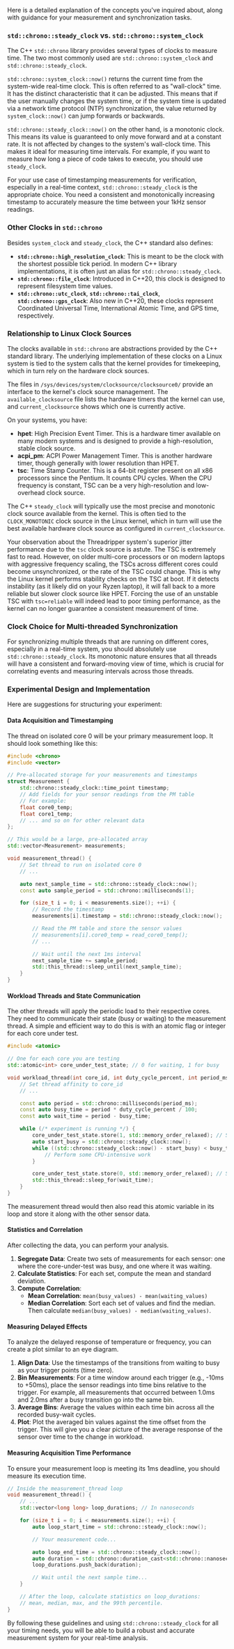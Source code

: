 Here is a detailed explanation of the concepts you've inquired about, along with guidance for your measurement and synchronization tasks.

### `std::chrono::steady_clock` vs. `std::chrono::system_clock`

The C++ `std::chrono` library provides several types of clocks to measure time. The two most commonly used are `std::chrono::system_clock` and `std::chrono::steady_clock`.

`std::chrono::system_clock::now()` returns the current time from the system-wide real-time clock. This is often referred to as "wall-clock" time. It has the distinct characteristic that it can be adjusted. This means that if the user manually changes the system time, or if the system time is updated via a network time protocol (NTP) synchronization, the value returned by `system_clock::now()` can jump forwards or backwards.

`std::chrono::steady_clock::now()` on the other hand, is a monotonic clock. This means its value is guaranteed to only move forward and at a constant rate. It is not affected by changes to the system's wall-clock time. This makes it ideal for measuring time intervals. For example, if you want to measure how long a piece of code takes to execute, you should use `steady_clock`.

For your use case of timestamping measurements for verification, especially in a real-time context, `std::chrono::steady_clock` is the appropriate choice. You need a consistent and monotonically increasing timestamp to accurately measure the time between your 1kHz sensor readings.

### Other Clocks in `std::chrono`

Besides `system_clock` and `steady_clock`, the C++ standard also defines:

*   **`std::chrono::high_resolution_clock`**: This is meant to be the clock with the shortest possible tick period. In modern C++ library implementations, it is often just an alias for `std::chrono::steady_clock`.
*   **`std::chrono::file_clock`**: Introduced in C++20, this clock is designed to represent filesystem time values.
*   **`std::chrono::utc_clock`**, **`std::chrono::tai_clock`**, **`std::chrono::gps_clock`**: Also new in C++20, these clocks represent Coordinated Universal Time, International Atomic Time, and GPS time, respectively.

### Relationship to Linux Clock Sources

The clocks available in `std::chrono` are abstractions provided by the C++ standard library. The underlying implementation of these clocks on a Linux system is tied to the system calls that the kernel provides for timekeeping, which in turn rely on the hardware clock sources.

The files in `/sys/devices/system/clocksource/clocksource0/` provide an interface to the kernel's clock source management. The `available_clocksource` file lists the hardware timers that the kernel can use, and `current_clocksource` shows which one is currently active.

On your systems, you have:

*   **hpet**: High Precision Event Timer. This is a hardware timer available on many modern systems and is designed to provide a high-resolution, stable clock source.
*   **acpi_pm**: ACPI Power Management Timer. This is another hardware timer, though generally with lower resolution than HPET.
*   **tsc**: Time Stamp Counter. This is a 64-bit register present on all x86 processors since the Pentium. It counts CPU cycles. When the CPU frequency is constant, TSC can be a very high-resolution and low-overhead clock source.

The C++ `steady_clock` will typically use the most precise and monotonic clock source available from the kernel. This is often tied to the `CLOCK_MONOTONIC` clock source in the Linux kernel, which in turn will use the best available hardware clock source as configured in `current_clocksource`.

Your observation about the Threadripper system's superior jitter performance due to the `tsc` clock source is astute. The TSC is extremely fast to read. However, on older multi-core processors or on modern laptops with aggressive frequency scaling, the TSCs across different cores could become unsynchronized, or the rate of the TSC could change. This is why the Linux kernel performs stability checks on the TSC at boot. If it detects instability (as it likely did on your Ryzen laptop), it will fall back to a more reliable but slower clock source like HPET. Forcing the use of an unstable TSC with `tsc=reliable` will indeed lead to poor timing performance, as the kernel can no longer guarantee a consistent measurement of time.

### Clock Choice for Multi-threaded Synchronization

For synchronizing multiple threads that are running on different cores, especially in a real-time system, you should absolutely use `std::chrono::steady_clock`. Its monotonic nature ensures that all threads will have a consistent and forward-moving view of time, which is crucial for correlating events and measuring intervals across those threads.

### Experimental Design and Implementation

Here are suggestions for structuring your experiment:

#### Data Acquisition and Timestamping

The thread on isolated core 0 will be your primary measurement loop. It should look something like this:

```cpp
#include <chrono>
#include <vector>

// Pre-allocated storage for your measurements and timestamps
struct Measurement {
    std::chrono::steady_clock::time_point timestamp;
    // Add fields for your sensor readings from the PM table
    // For example:
    float core0_temp;
    float core1_temp;
    // ... and so on for other relevant data
};

// This would be a large, pre-allocated array
std::vector<Measurement> measurements;

void measurement_thread() {
    // Set thread to run on isolated core 0
    // ...

    auto next_sample_time = std::chrono::steady_clock::now();
    const auto sample_period = std::chrono::milliseconds(1);

    for (size_t i = 0; i < measurements.size(); ++i) {
        // Record the timestamp
        measurements[i].timestamp = std::chrono::steady_clock::now();

        // Read the PM table and store the sensor values
        // measurements[i].core0_temp = read_core0_temp();
        // ...

        // Wait until the next 1ms interval
        next_sample_time += sample_period;
        std::this_thread::sleep_until(next_sample_time);
    }
}
```

#### Workload Threads and State Communication

The other threads will apply the periodic load to their respective cores. They need to communicate their state (busy or waiting) to the measurement thread. A simple and efficient way to do this is with an atomic flag or integer for each core under test.

```cpp
#include <atomic>

// One for each core you are testing
std::atomic<int> core_under_test_state; // 0 for waiting, 1 for busy

void workload_thread(int core_id, int duty_cycle_percent, int period_ms) {
    // Set thread affinity to core_id
    // ...

    const auto period = std::chrono::milliseconds(period_ms);
    const auto busy_time = period * duty_cycle_percent / 100;
    const auto wait_time = period - busy_time;

    while (/* experiment is running */) {
        core_under_test_state.store(1, std::memory_order_relaxed); // Set to busy
        auto start_busy = std::chrono::steady_clock::now();
        while ((std::chrono::steady_clock::now() - start_busy) < busy_time) {
            // Perform some CPU-intensive work
        }

        core_under_test_state.store(0, std::memory_order_relaxed); // Set to waiting
        std::this_thread::sleep_for(wait_time);
    }
}
```

The measurement thread would then also read this atomic variable in its loop and store it along with the other sensor data.

#### Statistics and Correlation

After collecting the data, you can perform your analysis.

1.  **Segregate Data**: Create two sets of measurements for each sensor: one where the core-under-test was busy, and one where it was waiting.
2.  **Calculate Statistics**: For each set, compute the mean and standard deviation.
3.  **Compute Correlation**:
    *   **Mean Correlation**: `mean(busy_values) - mean(waiting_values)`
    *   **Median Correlation**: Sort each set of values and find the median. Then calculate `median(busy_values) - median(waiting_values)`.

#### Measuring Delayed Effects

To analyze the delayed response of temperature or frequency, you can create a plot similar to an eye diagram.

1.  **Align Data**: Use the timestamps of the transitions from waiting to busy as your trigger points (time zero).
2.  **Bin Measurements**: For a time window around each trigger (e.g., -10ms to +50ms), place the sensor readings into time bins relative to the trigger. For example, all measurements that occurred between 1.0ms and 2.0ms after a busy transition go into the same bin.
3.  **Average Bins**: Average the values within each time bin across all the recorded busy-wait cycles.
4.  **Plot**: Plot the averaged bin values against the time offset from the trigger. This will give you a clear picture of the average response of the sensor over time to the change in workload.

#### Measuring Acquisition Time Performance

To ensure your measurement loop is meeting its 1ms deadline, you should measure its execution time.

```cpp
// Inside the measurement_thread loop
void measurement_thread() {
    // ...
    std::vector<long long> loop_durations; // In nanoseconds

    for (size_t i = 0; i < measurements.size(); ++i) {
        auto loop_start_time = std::chrono::steady_clock::now();

        // Your measurement code...

        auto loop_end_time = std::chrono::steady_clock::now();
        auto duration = std::chrono::duration_cast<std::chrono::nanoseconds>(loop_end_time - loop_start_time).count();
        loop_durations.push_back(duration);

        // Wait until the next sample time...
    }

    // After the loop, calculate statistics on loop_durations:
    // mean, median, max, and the 99th percentile.
}
```

By following these guidelines and using `std::chrono::steady_clock` for all your timing needs, you will be able to build a robust and accurate measurement system for your real-time analysis.